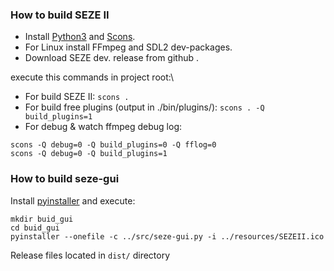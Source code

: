 ### How to build SEZE II
+ Install [Python3](https://www.python.org/downloads/) and [Scons](https://scons.org/doc/production/HTML/scons-user/ch01s02.html).
+ For Linux install FFmpeg and SDL2 dev-packages.
+ Download SEZE dev. release from github .

execute this commands in project root:\
+ For build SEZE II: ```scons .```
+ For build free plugins (output in ./bin/plugins/): ```scons . -Q build_plugins=1```
+ For debug & watch ffmpeg debug log:
```
scons -Q debug=0 -Q build_plugins=0 -Q fflog=0
scons -Q debug=0 -Q build_plugins=1
```
### How to build seze-gui
Install [pyinstaller](https://www.pyinstaller.org/) and execute:
```
mkdir buid_gui
cd buid_gui
pyinstaller --onefile -c ../src/seze-gui.py -i ../resources/SEZEII.ico
```
Release files located in ```dist/``` directory
